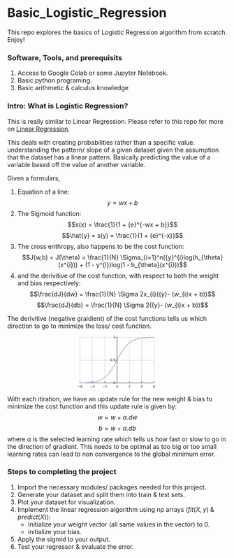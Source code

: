 # Basic_Logistic_Regression
This repo explores the basics of Logistic Regression algorithm from scratch. Enjoy!

### Software, Tools, and prerequisits
1. Access to Google Colab or some Jupyter Notebook.
2. Basic python programing.
3. Basic arithmetic & calculus knowledge

### Intro: What is Logistic Regression?
This is really similar to Linear Regression. Please refer to this repo for more on [Linear Regression](https://github.com/ccibeekeoc42/Basic_LinearRegression). 

This deals with creating probabilities rather than a specific value.  understanding the pattern/ slope of a given dataset given the assumption that the dataset has a linear pattern. Basically predicting the value of a variable based off the value of another variable.

Given a formulars, 
1. Equation of a line:
$$y = wx + b$$
2. The Sigmoid function:
$$s(x) = \frac{1}{1 + {e}^{-wx + b}}$$
$$\hat{y} = s(y) = \frac{1}{1 + {e}^{-x}}$$
3. The cross enthropy, also happens to be the cost function:
$$J(w,b) = J(\theta) = \frac{1}{N} \Sigma_{i=1}^n({y}^{i}log(h_{\theta}(x^{i})) + (1 - y^{i})log(1 - h_{\theta}(x^{i}))$$
3. and the derivitive of the cost function, with respect to both the weight and bias respectively:  
$$\frac{dJ}{dw} = \frac{1}{N} \Sigma 2x_{i}({y}- (w_{i}x + b))$$
$$\frac{dJ}{db} = \frac{1}{N} \Sigma 2({y}- (w_{i}x + b))$$

The derivitive (negative graidient) of the cost functions tells us which direction to go to minimize the loss/ cost function.

<img
  src="reg_example.png"
  alt="Alt text"
  title="Optional title"
  style="display: block; align: center; margin: 0 auto; max-width: 180px">

With each itiration, we have an update rule for the new weight & bias to minimize the cost function and this update rule is given by:
$$w = w + \alpha . dw$$
$$b = w + \alpha . db$$
where $\alpha$ is the selected learning rate which tells us how fast or slow to go in the direction of gradient. This needs to be optimal as too big or too small learning rates can lead to non convergence to the global minimum error.

### Steps to completing the project
1. Import the necessary modules/ packages needed for this project.
2. Generate your dataset and split them into train & test sets.
3. Plot your dataset for visualization.
4. Implement the linear regression algorithm using np arrays ($fit(X,y)$ & $predict(X)$):
    * Initialize your weight vector (all same values in the vector) to 0.
    * initialize your bias.
5. Apply the sigmid to your output.
6. Test your regressor & evaluate the error.
